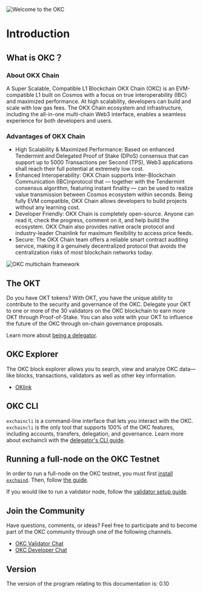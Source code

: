
![Welcome to the OKC](./img/okc2022poster.png)

# Introduction

## What is OKC？

### About OKX Chain
A Super Scalable, Compatible L1 Blockchain OKX Chain (OKC) is an EVM-compatible L1 built on Cosmos with a focus on true interoperability (IBC) and maximized performance. At high scalability, developers can build and scale with low gas fees. The OKX Chain ecosystem and infrastructure, including the all-in-one multi-chain Web3 interface, enables a seamless experience for both developers and users.

### Advantages of OKX Chain
- High Scalability & Maximized Performance: Based on enhanced Tendermint and Delegated Proof of Stake (DPoS) consensus that can support up to 5000 Transactions per Second (TPS), Web3 applications shall reach their full potential at extremely low cost.
- Enhanced Interoperability: OKX Chain supports Inter-Blockchain Communication (IBC)nprotocol that — together with the Tendermint consensus algorithm, featuring instant finality — can be used to realize value transmission between Cosmos ecosystem within seconds. Being fully EVM compatible, OKX Chain allows developers to build projects without any learning cost.
- Developer Friendly: OKX Chain is completely open-source. Anyone can read it, check the progress, comment on it, and help build the ecosystem. OKX Chain also provides native oracle protocol and industry-leader Chainlink for maximum flexibility to access price feeds.
- Secure: The OKX Chain team offers a reliable smart contract auditing service, making it a genuinely decentralized protocol that avoids the centralization risks of most blockchain networks today.

![OKC multichain framework](./img/okc2022ibc.png)


## The OKT

Do you have OKT tokens? With OKT, you have the unique ability to contribute to the security and governance of the OKC. Delegate your OKT to one or more of the 30 validators on the OKC blockchain to earn more OKT through Proof-of-Stake. You can also vote with your OKT to influence the future of the OKC through on-chain governance proposals.

Learn more about [being a delegator](./delegators/delegators-faq.html).



## OKC Explorer

The OKC block explorer allows you to search, view and analyze OKC data—like blocks, transactions, validators as well as other key information.

* [OKlink](https://www.oklink.com)


## OKC CLI

`exchaincli` is a command-line interface that lets you interact with the OKC. `exchaincli` is the only tool that supports 100% of the OKC features, including accounts, transfers, delegation, and governance. Learn more about exchaincli with the [delegator's CLI guide](./delegators/delegators-guide-cli.html).


## Running a full-node on the OKC Testnet

In order to run a full-node on the OKC testnet, you must first [install `exchaind`](./getting-start/install-okc.html). Then, follow [the guide](./getting-start/install-okc.html).

If you would like to run a validator node, follow the [validator setup guide](./validators/validators-guide-cli.html).

## Join the Community

Have questions, comments, or ideas? Feel free to participate and to become part of the OKC community through one of the following channels.

* [OKC Validator Chat](https://t.me/joinchat/HuUCNktBLftzEY1fZPStkw)
* [OKC Developer Chat](https://t.me/okchaintech)

## Version

The version of the program relating to this documentation is: 0.10


